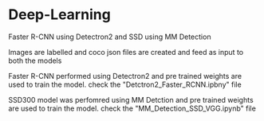 # Deep-Learning
Faster R-CNN using Detectron2 and SSD using MM Detection

Images are labelled and coco json files are created and feed as input to both the models

Faster R-CNN performed using Detectron2 and pre trained weights are used to train the model. 
check the "Detctron2_Faster_RCNN.ipbny" file 

SSD300 model was perfomred using MM Detction and pre trained weights are used to train the model.
check the "MM_Detection_SSD_VGG.ipynb" file
